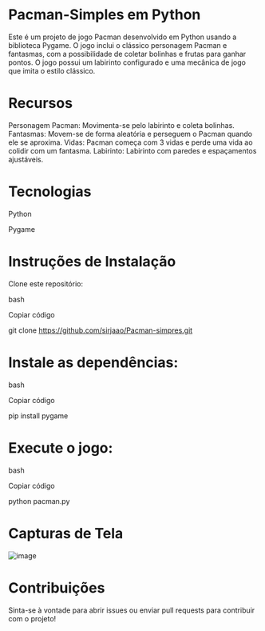 # Pacman-Simples em Python
Este é um projeto de jogo Pacman desenvolvido em Python usando a biblioteca Pygame. O jogo inclui o clássico personagem Pacman e fantasmas, com a possibilidade de coletar bolinhas e frutas para ganhar pontos. O jogo possui um labirinto configurado e uma mecânica de jogo que imita o estilo clássico.

# Recursos
Personagem Pacman: Movimenta-se pelo labirinto e coleta bolinhas.
Fantasmas: Movem-se de forma aleatória e perseguem o Pacman quando ele se aproxima.
Vidas: Pacman começa com 3 vidas e perde uma vida ao colidir com um fantasma.
Labirinto: Labirinto com paredes e espaçamentos ajustáveis.

# Tecnologias
Python

Pygame

# Instruções de Instalação

Clone este repositório:

bash

Copiar código

git clone https://github.com/sirjaao/Pacman-simpres.git

# Instale as dependências:

bash

Copiar código

pip install pygame

# Execute o jogo:

bash

Copiar código

python pacman.py

# Capturas de Tela
![image](https://github.com/user-attachments/assets/a3ac8c01-b305-479c-b8fd-889b7de46342)


# Contribuições

Sinta-se à vontade para abrir issues ou enviar pull requests para contribuir com o projeto!
